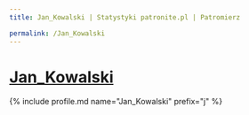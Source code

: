 ```yaml
---
title: Jan_Kowalski | Statystyki patronite.pl | Patromierz

permalink: /Jan_Kowalski
---
```


# [Jan_Kowalski](https://patronite.pl/Jan_Kowalski)

{% include profile.md name="Jan_Kowalski" prefix="j" %}

